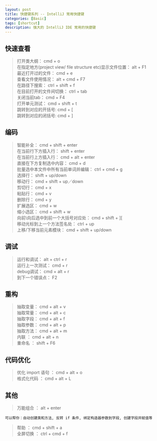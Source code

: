 ```yaml
---
layout: post
title: 快捷键系列 -- IntelliJ 常用快捷键
categories: [Basic]
tags: [shortcut]
description: 强大的 IntelliJ IDE 常用的快捷键
---
```

## 快速查看
>打开类大纲： cmd + o  
>在指定地方(project view/ file structure etc)显示文件位置： alt + F1  
>最近打开过的文件：     cmd + e  
>查看文件使用情况：    alt + cmd + F7  
>在路径下搜索：    ctrl + shift + f  
>在目前打开的文件间切换：    ctrl + tab  
>关闭当前tab：   cmd + F4  
>打开单元测试：    cmd + shift + t   
>跳转到对应的开括号:   cmd + [   
>跳转到对应的闭括号:   cmd + ]   

## 编码
>智能补全：     cmd + shift + enter  
>在当前行下方插入行：     shift + enter  
>在当前行上方插入行：    cmd + alt + enter  
>直接在下方复制选中内容：   cmd + d  
>批量选中本文件中所有当前单词并编辑：   ctrl + cmd + g  
>选择行：    shift + up/down  
>移动行：   cmd + shift + up／down   
>剪切行：   cmd + x  
>粘贴行：   cmd + v  
>删除行：   cmd + y  
>扩展选区：   cmd + w  
>缩小选区：   cmd + shift + w  
>向前\向后选中到前一个大括号对应处：   cmd + shift +  ]\[  
>移动光标到上一个方法签名处：    ctrl + up  
>上移/下移当前元素模块：    cmd + shift + up/down

## 调试
>运行和调试：   alt + ctrl + r  
>运行上一次测试：   cmd + r  
>debug调试：     cmd + alt + r  
>到下一个错误点：    F2

## 重构
>抽取变量：     cmd + alt + v  
>抽取常量：     cmd + alt + c  
>抽取字段：     cmd + alt + f  
>抽取参数：     cmd + alt + p  
>抽取方法：     cmd + alt + m  
>内联      ：  cmd + alt + n  
>重命名   ：    shift + F6  

## 代码优化
>优化 import 语句 ：   cmd + alt + o  
>格式化代码 ：    cmd + alt + L

## 其他
>万能组合 ：   alt + enter  
```
可以帮你：自动创建类和方法, 反转 if 条件, 绑定构造器参数到字段, 创建字段并赋值等
```
>帮助 ：    cmd + shift + a  
>全屏切换  ： ctrl + cmd + f


